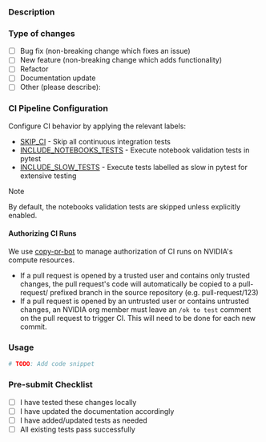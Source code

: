 ### Description

<!-- Provide a detailed description of the changes in this PR -->

### Type of changes

<!-- Mark the relevant option with an [x] -->

- [ ] Bug fix (non-breaking change which fixes an issue)
- [ ] New feature (non-breaking change which adds functionality)
- [ ] Refactor
- [ ] Documentation update
- [ ] Other (please describe):

### CI Pipeline Configuration

Configure CI behavior by applying the relevant labels:

- [SKIP_CI](https://github.com/NVIDIA/bionemo-framework/blob/main/docs/docs/user-guide/contributing/contributing.md#skip_ci) - Skip all continuous integration tests
- [INCLUDE_NOTEBOOKS_TESTS](https://github.com/NVIDIA/bionemo-framework/blob/main/docs/docs/user-guide/contributing/contributing.md#include_notebooks_tests) - Execute notebook validation tests in pytest
- [INCLUDE_SLOW_TESTS](https://github.com/NVIDIA/bionemo-framework/blob/main/docs/docs/user-guide/contributing/contributing.md#include_slow_tests) - Execute tests labelled as slow in pytest for extensive testing

> [!NOTE]
> By default, the notebooks validation tests are skipped unless explicitly enabled.

#### Authorizing CI Runs

We use [copy-pr-bot](https://docs.gha-runners.nvidia.com/apps/copy-pr-bot/#automation) to manage authorization of CI
runs on NVIDIA's compute resources.

- If a pull request is opened by a trusted user and contains only trusted changes, the pull request's code will
  automatically be copied to a pull-request/ prefixed branch in the source repository (e.g. pull-request/123)
- If a pull request is opened by an untrusted user or contains untrusted changes, an NVIDIA org member must leave an
  `/ok to test` comment on the pull request to trigger CI. This will need to be done for each new commit.

### Usage

<!--- How does a user interact with the changed code -->

```python
# TODO: Add code snippet
```

### Pre-submit Checklist

<!--- Ensure all items are completed before submitting -->

- [ ] I have tested these changes locally
- [ ] I have updated the documentation accordingly
- [ ] I have added/updated tests as needed
- [ ] All existing tests pass successfully
